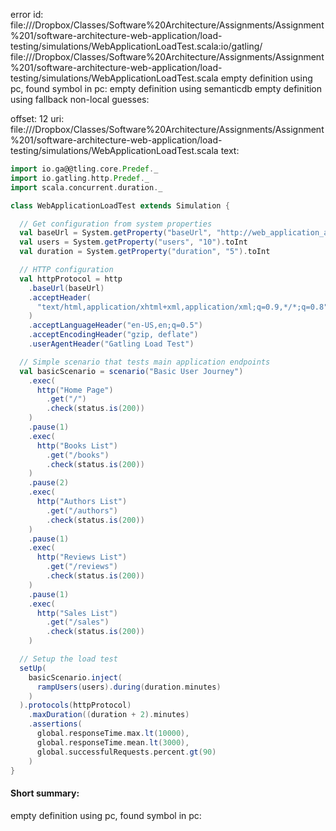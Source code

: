 error id: file://<HOME>/Dropbox/Classes/Software%20Architecture/Assignments/Assignment%201/software-architecture-web-application/load-testing/simulations/WebApplicationLoadTest.scala:io/gatling/
file://<HOME>/Dropbox/Classes/Software%20Architecture/Assignments/Assignment%201/software-architecture-web-application/load-testing/simulations/WebApplicationLoadTest.scala
empty definition using pc, found symbol in pc: 
empty definition using semanticdb
empty definition using fallback
non-local guesses:

offset: 12
uri: file://<HOME>/Dropbox/Classes/Software%20Architecture/Assignments/Assignment%201/software-architecture-web-application/load-testing/simulations/WebApplicationLoadTest.scala
text:
```scala
import io.ga@@tling.core.Predef._
import io.gatling.http.Predef._
import scala.concurrent.duration._

class WebApplicationLoadTest extends Simulation {

  // Get configuration from system properties
  val baseUrl = System.getProperty("baseUrl", "http://web_application_app:4000")
  val users = System.getProperty("users", "10").toInt
  val duration = System.getProperty("duration", "5").toInt

  // HTTP configuration
  val httpProtocol = http
    .baseUrl(baseUrl)
    .acceptHeader(
      "text/html,application/xhtml+xml,application/xml;q=0.9,*/*;q=0.8"
    )
    .acceptLanguageHeader("en-US,en;q=0.5")
    .acceptEncodingHeader("gzip, deflate")
    .userAgentHeader("Gatling Load Test")

  // Simple scenario that tests main application endpoints
  val basicScenario = scenario("Basic User Journey")
    .exec(
      http("Home Page")
        .get("/")
        .check(status.is(200))
    )
    .pause(1)
    .exec(
      http("Books List")
        .get("/books")
        .check(status.is(200))
    )
    .pause(2)
    .exec(
      http("Authors List")
        .get("/authors")
        .check(status.is(200))
    )
    .pause(1)
    .exec(
      http("Reviews List")
        .get("/reviews")
        .check(status.is(200))
    )
    .pause(1)
    .exec(
      http("Sales List")
        .get("/sales")
        .check(status.is(200))
    )

  // Setup the load test
  setUp(
    basicScenario.inject(
      rampUsers(users).during(duration.minutes)
    )
  ).protocols(httpProtocol)
    .maxDuration((duration + 2).minutes)
    .assertions(
      global.responseTime.max.lt(10000),
      global.responseTime.mean.lt(3000),
      global.successfulRequests.percent.gt(90)
    )
}

```


#### Short summary: 

empty definition using pc, found symbol in pc: 